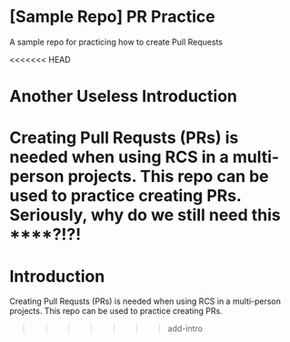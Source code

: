 # [Sample Repo] PR Practice
A sample repo for practicing how to create Pull Requests

<<<<<<< HEAD
# Another Useless Introduction
Creating Pull Requsts (PRs) is needed when using RCS in a multi-person projects. This repo can be used to practice creating PRs. Seriously, why do we still need this ****?!?!
=======
# Introduction
Creating Pull Requsts (PRs) is needed when using RCS in a multi-person projects. This repo can be used to practice creating PRs.
>>>>>>> add-intro
